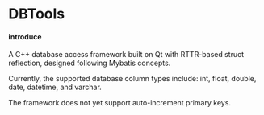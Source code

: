 # DBTools

#### introduce
A C++ database access framework built on Qt with RTTR-based struct reflection, designed following Mybatis concepts.

Currently, the supported database column types include: int, float, double, date, datetime, and varchar.

The framework does not yet support auto-increment primary keys.
